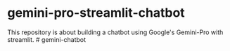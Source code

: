 # gemini-pro-streamlit-chatbot
This repository is about building a chatbot using Google's Gemini-Pro with streamlit.
#   g e m i n i - c h a t b o t  
 